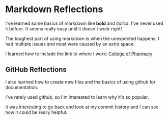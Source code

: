 # Markdown Reflections

I've learned some basics of markdown like **bold** and *italics*. I've never used it before. It seems really easy until it doesn't work right! 

The toughest part of using markdown is when the unexpected happens. I had multiple issues and most were caused by an extra space. 

I learned how to include the link to where I work: [College of Pharmacy](pharmacy.uky.edu)

## GitHub Reflections

I also learned how to create new files and the basics of using github for documentation.

I've rarely used github, so I'm interested to learn why it's so popular.

It was interesting to go back and look at my commit history and I can see how it could be really helpful.
